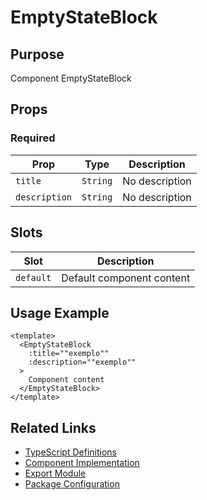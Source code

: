 # EmptyStateBlock

## Purpose

Component EmptyStateBlock

## Props

### Required
| Prop | Type | Description |
|------|------|-------------|
| `title` | `String` | No description |
| `description` | `String` | No description |

## Slots

| Slot | Description |
|------|-------------|
| `default` | Default component content |

## Usage Example

```vue
<template>
  <EmptyStateBlock
    :title=""exemplo""
    :description=""exemplo""
  >
    Component content
  </EmptyStateBlock>
</template>
```

## Related Links

- [TypeScript Definitions](./EmptyStateBlock.d.ts)
- [Component Implementation](./EmptyStateBlock.vue)
- [Export Module](./emptystateblock.js)
- [Package Configuration](./package.json)
